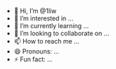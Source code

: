 - 👋 Hi, I’m @1liw
- 👀 I’m interested in ...
- 🌱 I’m currently learning ...
- 💞️ I’m looking to collaborate on ...
- 📫 How to reach me ...
- 😄 Pronouns: ...
- ⚡ Fun fact: ...

<!---
1liw/1liw is a ✨ special ✨ repository because its `README.md` (this file) appears on your GitHub profile.
You can click the Preview link to take a look at your changes.
--->
